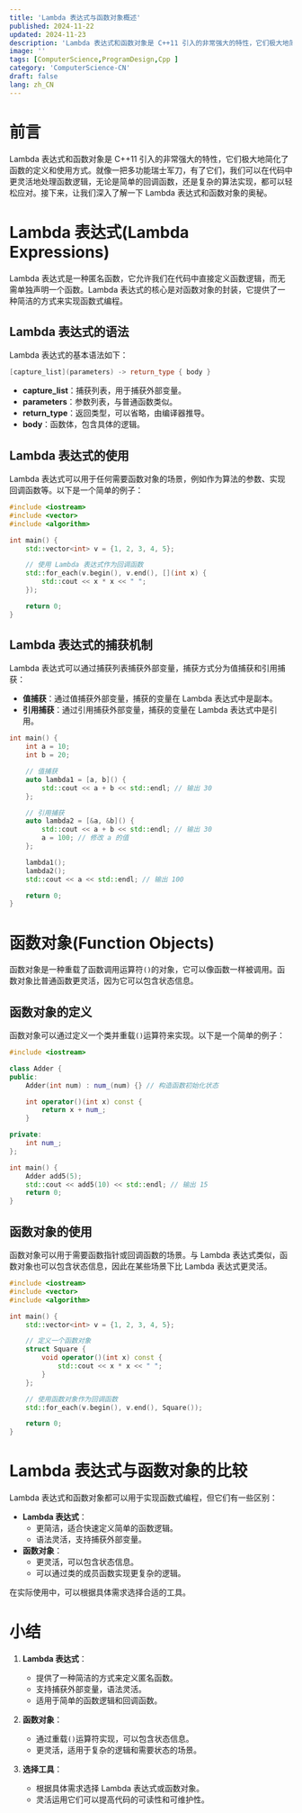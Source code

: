 ```yaml
---
title: 'Lambda 表达式与函数对象概述'
published: 2024-11-22
updated: 2024-11-23
description: 'Lambda 表达式和函数对象是 C++11 引入的非常强大的特性，它们极大地简化了函数的定义和使用方式。就像一把多功能瑞士军刀，有了它们，我们可以在代码中更灵活地处理函数逻辑，无论是简单的回调函数，还是复杂的算法实现，都可以轻松应对。'
image: ''
tags: [ComputerScience,ProgramDesign,Cpp ]
category: 'ComputerScience-CN'
draft: false 
lang: zh_CN
---
```


# 前言

Lambda 表达式和函数对象是 C++11 引入的非常强大的特性，它们极大地简化了函数的定义和使用方式。就像一把多功能瑞士军刀，有了它们，我们可以在代码中更灵活地处理函数逻辑，无论是简单的回调函数，还是复杂的算法实现，都可以轻松应对。接下来，让我们深入了解一下 Lambda 表达式和函数对象的奥秘。


# Lambda 表达式(Lambda Expressions)

Lambda 表达式是一种匿名函数，它允许我们在代码中直接定义函数逻辑，而无需单独声明一个函数。Lambda 表达式的核心是对函数对象的封装，它提供了一种简洁的方式来实现函数式编程。

## Lambda 表达式的语法

Lambda 表达式的基本语法如下：

```cpp
[capture_list](parameters) -> return_type { body }
```

- **capture_list**：捕获列表，用于捕获外部变量。
- **parameters**：参数列表，与普通函数类似。
- **return_type**：返回类型，可以省略，由编译器推导。
- **body**：函数体，包含具体的逻辑。

## Lambda 表达式的使用

Lambda 表达式可以用于任何需要函数对象的场景，例如作为算法的参数、实现回调函数等。以下是一个简单的例子：

```cpp
#include <iostream>
#include <vector>
#include <algorithm>

int main() {
    std::vector<int> v = {1, 2, 3, 4, 5};

    // 使用 Lambda 表达式作为回调函数
    std::for_each(v.begin(), v.end(), [](int x) {
        std::cout << x * x << " ";
    });

    return 0;
}
```

## Lambda 表达式的捕获机制

Lambda 表达式可以通过捕获列表捕获外部变量，捕获方式分为值捕获和引用捕获：

- **值捕获**：通过值捕获外部变量，捕获的变量在 Lambda 表达式中是副本。
- **引用捕获**：通过引用捕获外部变量，捕获的变量在 Lambda 表达式中是引用。

```cpp
int main() {
    int a = 10;
    int b = 20;

    // 值捕获
    auto lambda1 = [a, b]() {
        std::cout << a + b << std::endl; // 输出 30
    };

    // 引用捕获
    auto lambda2 = [&a, &b]() {
        std::cout << a + b << std::endl; // 输出 30
        a = 100; // 修改 a 的值
    };

    lambda1();
    lambda2();
    std::cout << a << std::endl; // 输出 100

    return 0;
}
```

# 函数对象(Function Objects)

函数对象是一种重载了函数调用运算符`()`的对象，它可以像函数一样被调用。函数对象比普通函数更灵活，因为它可以包含状态信息。

## 函数对象的定义

函数对象可以通过定义一个类并重载`()`运算符来实现。以下是一个简单的例子：

```cpp
#include <iostream>

class Adder {
public:
    Adder(int num) : num_(num) {} // 构造函数初始化状态

    int operator()(int x) const {
        return x + num_;
    }

private:
    int num_;
};

int main() {
    Adder add5(5);
    std::cout << add5(10) << std::endl; // 输出 15
    return 0;
}
```

## 函数对象的使用

函数对象可以用于需要函数指针或回调函数的场景。与 Lambda 表达式类似，函数对象也可以包含状态信息，因此在某些场景下比 Lambda 表达式更灵活。

```cpp
#include <iostream>
#include <vector>
#include <algorithm>

int main() {
    std::vector<int> v = {1, 2, 3, 4, 5};

    // 定义一个函数对象
    struct Square {
        void operator()(int x) const {
            std::cout << x * x << " ";
        }
    };

    // 使用函数对象作为回调函数
    std::for_each(v.begin(), v.end(), Square());

    return 0;
}
```

# Lambda 表达式与函数对象的比较

Lambda 表达式和函数对象都可以用于实现函数式编程，但它们有一些区别：

- **Lambda 表达式**：
  - 更简洁，适合快速定义简单的函数逻辑。
  - 语法灵活，支持捕获外部变量。
- **函数对象**：
  - 更灵活，可以包含状态信息。
  - 可以通过类的成员函数实现更复杂的逻辑。

在实际使用中，可以根据具体需求选择合适的工具。

# 小结

1. **Lambda 表达式**：
   - 提供了一种简洁的方式来定义匿名函数。
   - 支持捕获外部变量，语法灵活。
   - 适用于简单的函数逻辑和回调函数。

2. **函数对象**：
   - 通过重载`()`运算符实现，可以包含状态信息。
   - 更灵活，适用于复杂的逻辑和需要状态的场景。

3. **选择工具**：
   - 根据具体需求选择 Lambda 表达式或函数对象。
   - 灵活运用它们可以提高代码的可读性和可维护性。


